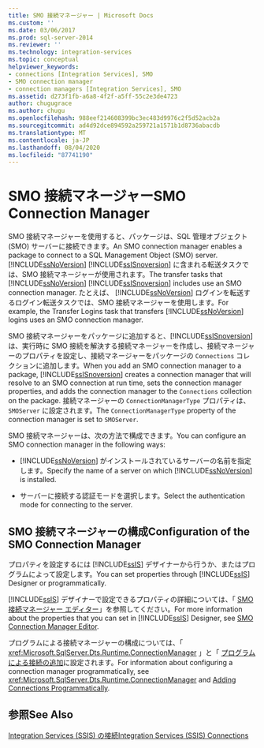 ```yaml
---
title: SMO 接続マネージャー | Microsoft Docs
ms.custom: ''
ms.date: 03/06/2017
ms.prod: sql-server-2014
ms.reviewer: ''
ms.technology: integration-services
ms.topic: conceptual
helpviewer_keywords:
- connections [Integration Services], SMO
- SMO connection manager
- connection managers [Integration Services], SMO
ms.assetid: d273f1fb-a6a8-4f2f-a5ff-55c2e3de4723
author: chugugrace
ms.author: chugu
ms.openlocfilehash: 988eef214608399bc3ec483d9976c2f5d52acb2a
ms.sourcegitcommit: ad4d92dce894592a259721a1571b1d8736abacdb
ms.translationtype: MT
ms.contentlocale: ja-JP
ms.lasthandoff: 08/04/2020
ms.locfileid: "87741190"
---
```

# <a name="smo-connection-manager"></a><span data-ttu-id="34a36-102">SMO 接続マネージャー</span><span class="sxs-lookup"><span data-stu-id="34a36-102">SMO Connection Manager</span></span>
  <span data-ttu-id="34a36-103">SMO 接続マネージャーを使用すると、パッケージは、SQL 管理オブジェクト (SMO) サーバーに接続できます。</span><span class="sxs-lookup"><span data-stu-id="34a36-103">An SMO connection manager enables a package to connect to a SQL Management Object (SMO) server.</span></span> <span data-ttu-id="34a36-104">[!INCLUDE[ssNoVersion](../../includes/ssnoversion-md.md)] [!INCLUDE[ssISnoversion](../../includes/ssisnoversion-md.md)] に含まれる転送タスクでは、SMO 接続マネージャーが使用されます。</span><span class="sxs-lookup"><span data-stu-id="34a36-104">The transfer tasks that [!INCLUDE[ssNoVersion](../../includes/ssnoversion-md.md)] [!INCLUDE[ssISnoversion](../../includes/ssisnoversion-md.md)] includes use an SMO connection manager.</span></span> <span data-ttu-id="34a36-105">たとえば、 [!INCLUDE[ssNoVersion](../../includes/ssnoversion-md.md)] ログインを転送するログイン転送タスクでは、SMO 接続マネージャーを使用します。</span><span class="sxs-lookup"><span data-stu-id="34a36-105">For example, the Transfer Logins task that transfers [!INCLUDE[ssNoVersion](../../includes/ssnoversion-md.md)] logins uses an SMO connection manager.</span></span>  
  
 <span data-ttu-id="34a36-106">SMO 接続マネージャーをパッケージに追加すると、[!INCLUDE[ssISnoversion](../../includes/ssisnoversion-md.md)] は、実行時に SMO 接続を解決する接続マネージャーを作成し、接続マネージャーのプロパティを設定し、接続マネージャーをパッケージの `Connections` コレクションに追加します。</span><span class="sxs-lookup"><span data-stu-id="34a36-106">When you add an SMO connection manager to a package, [!INCLUDE[ssISnoversion](../../includes/ssisnoversion-md.md)] creates a connection manager that will resolve to an SMO connection at run time, sets the connection manager properties, and adds the connection manager to the `Connections` collection on the package.</span></span> <span data-ttu-id="34a36-107">接続マネージャーの `ConnectionManagerType` プロパティは、`SMOServer` に設定されます。</span><span class="sxs-lookup"><span data-stu-id="34a36-107">The `ConnectionManagerType` property of the connection manager is set to `SMOServer`.</span></span>  
  
 <span data-ttu-id="34a36-108">SMO 接続マネージャーは、次の方法で構成できます。</span><span class="sxs-lookup"><span data-stu-id="34a36-108">You can configure an SMO connection manager in the following ways:</span></span>  
  
-   <span data-ttu-id="34a36-109">[!INCLUDE[ssNoVersion](../../includes/ssnoversion-md.md)] がインストールされているサーバーの名前を指定します。</span><span class="sxs-lookup"><span data-stu-id="34a36-109">Specify the name of a server on which [!INCLUDE[ssNoVersion](../../includes/ssnoversion-md.md)] is installed.</span></span>  
  
-   <span data-ttu-id="34a36-110">サーバーに接続する認証モードを選択します。</span><span class="sxs-lookup"><span data-stu-id="34a36-110">Select the authentication mode for connecting to the server.</span></span>  
  
## <a name="configuration-of-the-smo-connection-manager"></a><span data-ttu-id="34a36-111">SMO 接続マネージャーの構成</span><span class="sxs-lookup"><span data-stu-id="34a36-111">Configuration of the SMO Connection Manager</span></span>  
 <span data-ttu-id="34a36-112">プロパティを設定するには [!INCLUDE[ssIS](../../includes/ssis-md.md)] デザイナーから行うか、またはプログラムによって設定します。</span><span class="sxs-lookup"><span data-stu-id="34a36-112">You can set properties through [!INCLUDE[ssIS](../../includes/ssis-md.md)] Designer or programmatically.</span></span>  
  
 <span data-ttu-id="34a36-113">[!INCLUDE[ssIS](../../includes/ssis-md.md)] デザイナーで設定できるプロパティの詳細については、「 [SMO 接続マネージャー エディター](../smo-connection-manager-editor.md)」を参照してください。</span><span class="sxs-lookup"><span data-stu-id="34a36-113">For more information about the properties that you can set in [!INCLUDE[ssIS](../../includes/ssis-md.md)] Designer, see [SMO Connection Manager Editor](../smo-connection-manager-editor.md).</span></span>  
  
 <span data-ttu-id="34a36-114">プログラムによる接続マネージャーの構成については、「 <xref:Microsoft.SqlServer.Dts.Runtime.ConnectionManager> 」と「 [プログラムによる接続の追加](../building-packages-programmatically/adding-connections-programmatically.md)に設定されます。</span><span class="sxs-lookup"><span data-stu-id="34a36-114">For information about configuring a connection manager programmatically, see <xref:Microsoft.SqlServer.Dts.Runtime.ConnectionManager> and [Adding Connections Programmatically](../building-packages-programmatically/adding-connections-programmatically.md).</span></span>  
  
## <a name="see-also"></a><span data-ttu-id="34a36-115">参照</span><span class="sxs-lookup"><span data-stu-id="34a36-115">See Also</span></span>  
 [<span data-ttu-id="34a36-116">Integration Services &#40;SSIS&#41; の接続</span><span class="sxs-lookup"><span data-stu-id="34a36-116">Integration Services &#40;SSIS&#41; Connections</span></span>](integration-services-ssis-connections.md)  
  
  
